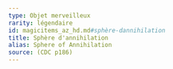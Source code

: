 ```yaml
---
type: Objet merveilleux
rarity: légendaire
id: magicitems_az_hd.md#sphère-dannihilation
title: Sphère d'annihilation
alias: Sphere of Annihilation
source: (CDC p186)
---
```


